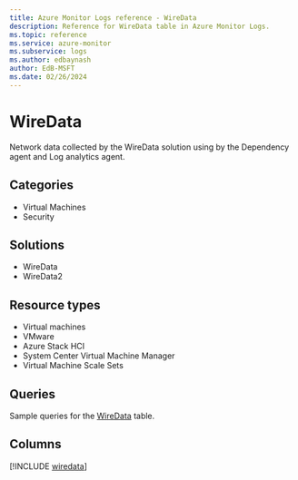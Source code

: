 ```yaml
---
title: Azure Monitor Logs reference - WireData
description: Reference for WireData table in Azure Monitor Logs.
ms.topic: reference
ms.service: azure-monitor
ms.subservice: logs
ms.author: edbaynash
author: EdB-MSFT
ms.date: 02/26/2024
---
```


# WireData

Network data collected by the WireData solution using by the Dependency agent and Log analytics agent.


## Categories

- Virtual Machines
- Security

## Solutions

- WireData
- WireData2

## Resource types

- Virtual machines
- VMware
- Azure Stack HCI
- System Center Virtual Machine Manager
- Virtual Machine Scale Sets

## Queries

 Sample queries for the [WireData](../queries/wiredata.md) table.


## Columns
  
[!INCLUDE [wiredata](.././tables/includes/wiredata-include.md)]
